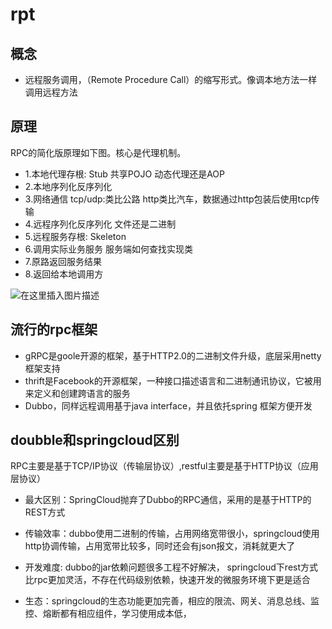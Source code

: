 
# rpt

## 概念

* 远程服务调用，（Remote Procedure Call）的缩写形式。像调本地方法一样调用远程方法

## 原理
RPC的简化版原理如下图。核心是代理机制。
- 1.本地代理存根: Stub
  共享POJO
  动态代理还是AOP
- 2.本地序列化反序列化
- 3.网络通信
   tcp/udp:类比公路   http类比汽车，数据通过http包装后使用tcp传输
- 4.远程序列化反序列化
   文件还是二进制
- 5.远程服务存根: Skeleton
- 6.调用实际业务服务
    服务端如何查找实现类
- 7.原路返回服务结果
- 8.返回给本地调用方

![在这里插入图片描述](https://img-blog.csdnimg.cn/20210329074506843.png?x-oss-process=image/watermark,type_ZmFuZ3poZW5naGVpdGk,shadow_10,text_aHR0cHM6Ly9ibG9nLmNzZG4ubmV0L3FxXzM3ODY5MjQz,size_16,color_FFFFFF,t_70)

## 流行的rpc框架
* gRPC是goole开源的框架，基于HTTP2.0的二进制文件升级，底层采用netty框架支持
* thrift是Facebook的开源框架，一种接口描述语言和二进制通讯协议，它被用来定义和创建跨语言的服务
* Dubbo，同样远程调用基于java interface，并且依托spring 框架方便开发


## doubble和springcloud区别
RPC主要是基于TCP/IP协议（传输层协议）,restful主要是基于HTTP协议（应用层协议）
* 最大区别：SpringCloud抛弃了Dubbo的RPC通信，采用的是基于HTTP的REST方式

* 传输效率：dubbo使用二进制的传输，占用网络宽带很小，springcloud使用http协调传输，占用宽带比较多，同时还会有json报文，消耗就更大了

* 开发难度: dubbo的jar依赖问题很多工程不好解决， springcloud下rest方式比rpc更加灵活，不存在代码级别依赖，快速开发的微服务环境下更是适合

* 生态：springcloud的生态功能更加完善，相应的限流、网关、消息总线、监控、熔断都有相应组件，学习使用成本低，


